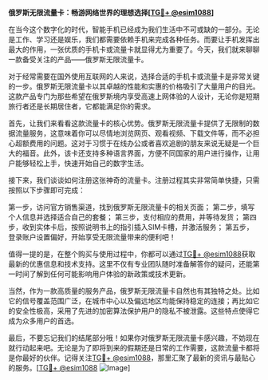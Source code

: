 **俄罗斯无限流量卡：畅游网络世界的理想选择[[TG💪+ @esim1088](https://t.me/s/esim1088)]**

在当今这个数字化的时代，智能手机已经成为我们生活中不可或缺的一部分。无论是工作、学习还是娱乐，我们都需要依赖手机来完成各种任务。而要让手机发挥出最大的作用，一张优质的手机卡或流量卡就显得尤为重要了。今天，我们就来聊聊一款备受关注的产品——俄罗斯无限流量卡。

对于经常需要在国外使用互联网的人来说，选择合适的手机卡或流量卡是非常关键的一步。俄罗斯无限流量卡以其卓越的性能和实惠的价格吸引了大量用户的目光。这款产品专门为那些希望在俄罗斯境内享受高速上网体验的人设计，无论你是短期旅行者还是长期居住者，它都能满足你的需求。

首先，让我们来看看这款流量卡的核心优势。俄罗斯无限流量卡提供了无限制的数据流量服务，这意味着你可以尽情地浏览网页、观看视频、下载文件等，而不必担心超额费用的问题。这对于习惯于在线办公或者喜欢追剧的朋友来说无疑是一个巨大的福音。此外，该卡还支持多种语言界面，方便不同国家的用户进行操作，让用户能够轻松上手，快速开始自己的数字生活。

接下来，我们谈谈如何注册这张神奇的流量卡。注册过程其实非常简单快捷，只需按照以下步骤即可完成：

第一步，访问官方销售渠道，找到俄罗斯无限流量卡的相关页面；
第二步，填写个人信息并选择适合自己的套餐；
第三步，支付相应的费用，并等待发货；
第四步，收到实体卡后，按照说明书上的指引插入SIM卡槽，并激活服务；
第五步，登录账户设置偏好，开始享受无限流量带来的便利吧！

值得一提的是，在整个购买与使用过程中，你都可以通过[TG💪+ @esim1088](https://t.me/s/esim1088)获取最新的优惠信息和技术支持。这里不仅有专业团队随时准备解答你的疑问，还能第一时间了解到任何可能影响用户体验的新政策或技术更新。

当然，作为一款高质量的服务产品，俄罗斯无限流量卡自然也有其独特之处。比如它的信号覆盖范围广泛，在城市中心以及偏远地区均能保持稳定的连接；再比如它的安全性极高，采用了先进的加密算法保护用户的隐私不被泄露。这些特点使得它成为众多用户的首选。

最后，不要忘记我们的结尾部分哦！如果你对俄罗斯无限流量卡感兴趣，不妨现在就行动起来吧。无论是为了即将到来的假期还是日常的工作需要，这款流量卡都将是你最好的伙伴。记得关注[TG💪+ @esim1088](https://t.me/s/esim1088)，那里汇聚了最新的资讯与最贴心的服务。[[TG💪+ @esim1088](https://t.me/s/esim1088) ![Image](https://i.postimg.cc/4NQfJmqS/Snipaste-2025-05-13-00-14-12.png)]